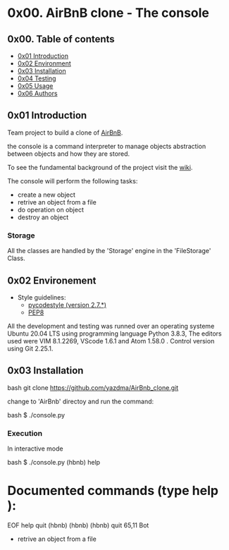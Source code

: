 # 0x00. AirBnB clone - The console

## 0x00. Table of contents

* [0x01 Introduction](#0x01-Introduction)
* [0x02 Environment](#0x02-Environment)
* [0x03 Installation](#0x03-Installation)
* [0x04 Testing](#0x04-Testing)
* [0x05 Usage](#0x05-Usage)
* [0x06 Authors](#0x06-Authors)

## 0x01 Introduction

Team project to build a clone of [AirBnB](https://www.airbnb.com/).

the console is a command interpreter to manage objects abstraction between objects and how they are stored.

To see the fundamental background of the project visit the [wiki](https://github.com/ralexrivero/AirBnB_clone/wiki).

The console will perform the following tasks:

* create a new object
* retrive an object from a file
* do operation on object
* destroy an object

### Storage

All the classes are handled by the 'Storage' engine in the 'FileStorage' Class.

## 0x02 Environement

<!-- ubuntu -->

* Style guidelines:
  * [pycodestyle (version 2.7.*)](https://pypi.org/project/pycodestyle/)
  * [PEP8](https://pep8.org/)

All the development and testing was runned over an operating systeme Ubuntu 20.04 LTS using programming language Python 3.8.3, The editors used were VIM 8.1.2269, VScode 1.6.1 and Atom 1.58.0 . Control version using Git 2.25.1.

## 0x03 Installation

bash
git clone https://github.com/yazdma/AirBnb_clone.git


change to 'AirBnb' directoy and run the command:

bash
$ ./console.py

### Execution

In interactive mode

bash
$ ./console.py
(hbnb) help

Documented commands (type help <topic>):
========================================
EOF help quit
(hbnb)
(hbnb)
(hbnb) quit
                                                                                                                                            65,11         Bot
* retrive an object from a file
